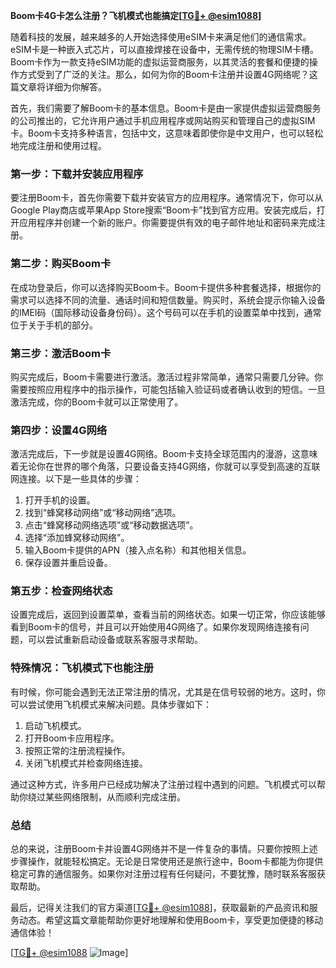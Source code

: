 **Boom卡4G卡怎么注册？飞机模式也能搞定[[TG💪+ @esim1088](https://t.me/s/esim1088)]**

随着科技的发展，越来越多的人开始选择使用eSIM卡来满足他们的通信需求。eSIM卡是一种嵌入式芯片，可以直接焊接在设备中，无需传统的物理SIM卡槽。Boom卡作为一款支持eSIM功能的虚拟运营商服务，以其灵活的套餐和便捷的操作方式受到了广泛的关注。那么，如何为你的Boom卡注册并设置4G网络呢？这篇文章将详细为你解答。

首先，我们需要了解Boom卡的基本信息。Boom卡是由一家提供虚拟运营商服务的公司推出的，它允许用户通过手机应用程序或网站购买和管理自己的虚拟SIM卡。Boom卡支持多种语言，包括中文，这意味着即使你是中文用户，也可以轻松地完成注册和使用过程。

### **第一步：下载并安装应用程序**
要注册Boom卡，首先你需要下载并安装官方的应用程序。通常情况下，你可以从Google Play商店或苹果App Store搜索“Boom卡”找到官方应用。安装完成后，打开应用程序并创建一个新的账户。你需要提供有效的电子邮件地址和密码来完成注册。

### **第二步：购买Boom卡**
在成功登录后，你可以选择购买Boom卡。Boom卡提供多种套餐选择，根据你的需求可以选择不同的流量、通话时间和短信数量。购买时，系统会提示你输入设备的IMEI码（国际移动设备身份码）。这个号码可以在手机的设置菜单中找到，通常位于关于手机的部分。

### **第三步：激活Boom卡**
购买完成后，Boom卡需要进行激活。激活过程非常简单，通常只需要几分钟。你需要按照应用程序中的指示操作，可能包括输入验证码或者确认收到的短信。一旦激活完成，你的Boom卡就可以正常使用了。

### **第四步：设置4G网络**
激活完成后，下一步就是设置4G网络。Boom卡支持全球范围内的漫游，这意味着无论你在世界的哪个角落，只要设备支持4G网络，你就可以享受到高速的互联网连接。以下是一些具体的步骤：

1. 打开手机的设置。
2. 找到“蜂窝移动网络”或“移动网络”选项。
3. 点击“蜂窝移动网络选项”或“移动数据选项”。
4. 选择“添加蜂窝移动网络”。
5. 输入Boom卡提供的APN（接入点名称）和其他相关信息。
6. 保存设置并重启设备。

### **第五步：检查网络状态**
设置完成后，返回到设置菜单，查看当前的网络状态。如果一切正常，你应该能够看到Boom卡的信号，并且可以开始使用4G网络了。如果你发现网络连接有问题，可以尝试重新启动设备或联系客服寻求帮助。

### **特殊情况：飞机模式下也能注册**
有时候，你可能会遇到无法正常注册的情况，尤其是在信号较弱的地方。这时，你可以尝试使用飞机模式来解决问题。具体步骤如下：

1. 启动飞机模式。
2. 打开Boom卡应用程序。
3. 按照正常的注册流程操作。
4. 关闭飞机模式并检查网络连接。

通过这种方式，许多用户已经成功解决了注册过程中遇到的问题。飞机模式可以帮助你绕过某些网络限制，从而顺利完成注册。

### **总结**
总的来说，注册Boom卡并设置4G网络并不是一件复杂的事情。只要你按照上述步骤操作，就能轻松搞定。无论是日常使用还是旅行途中，Boom卡都能为你提供稳定可靠的通信服务。如果你对注册过程有任何疑问，不要犹豫，随时联系客服获取帮助。

最后，记得关注我们的官方渠道[[TG💪+ @esim1088](https://t.me/s/esim1088)]，获取最新的产品资讯和服务动态。希望这篇文章能帮助你更好地理解和使用Boom卡，享受更加便捷的移动通信体验！

[[TG💪+ @esim1088](https://t.me/s/esim1088) ![Image](https://i.postimg.cc/4NQfJmqS/Snipaste-2025-05-13-00-14-12.png)]